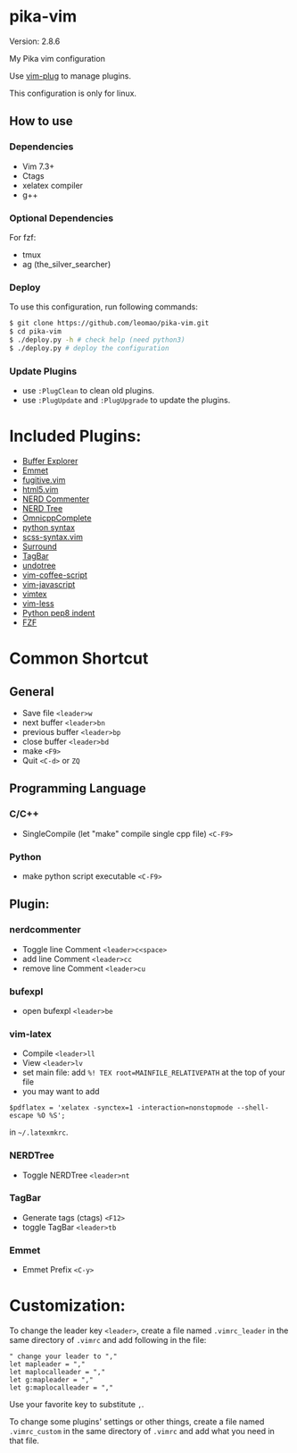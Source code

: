 # pika-vim

Version: 2.8.6

My Pika vim configuration

Use [vim-plug](https://github.com/junegunn/vim-plug) to manage plugins.

This configuration is only for linux.

## How to use

### Dependencies

- Vim 7.3+
- Ctags
- xelatex compiler
- g++

### Optional Dependencies

For fzf:
- tmux
- ag (the\_silver\_searcher)

### Deploy
To use this configuration, run following commands:
```bash
$ git clone https://github.com/leomao/pika-vim.git
$ cd pika-vim
$ ./deploy.py -h # check help (need python3)
$ ./deploy.py # deploy the configuration
```

### Update Plugins
- use `:PlugClean` to clean old plugins.
- use `:PlugUpdate` and `:PlugUpgrade` to update the plugins.

# Included Plugins:
- [Buffer Explorer](https://github.com/jlanzarotta/bufexplorer)
- [Emmet](https://github.com/mattn/emmet-vim)
- [fugitive.vim](https://github.com/tpope/vim-fugitive)
- [html5.vim](https://github.com/othree/html5.vim)
- [NERD Commenter](https://github.com/scrooloose/nerdcommenter)
- [NERD Tree](https://github.com/scrooloose/nerdtree)
- [OmnicppComplete](https://github.com/vim-scripts/OmniCppComplete)
- [python syntax](https://github.com/hdima/python-syntax)
- [scss-syntax.vim](https://github.com/cakebaker/scss-syntax.vim)
- [Surround](https://github.com/tpope/vim-surround)
- [TagBar](https://github.com/majutsushi/tagbar)
- [undotree](https://github.com/mbbill/undotree)
- [vim-coffee-script](https://github.com/kchmck/vim-coffee-script)
- [vim-javascript](https://github.com/pangloss/vim-javascript)
- [vimtex](https://github.com/lervag/vimtex)
- [vim-less](https://github.com/groenewege/vim-less)
- [Python pep8 indent](https://github.com/hynek/vim-python-pep8-indent)
- [FZF](https://github.com/junegunn/fzf)

# Common Shortcut
## General
- Save file `<leader>w`
- next buffer `<leader>bn`
- previous buffer `<leader>bp`
- close buffer `<leader>bd`
- make `<F9>`
- Quit `<C-d>` or `ZQ`

## Programming Language
### C/C++
- SingleCompile (let "make" compile single cpp file) `<C-F9>`

### Python
- make python script executable `<C-F9>`

## Plugin:
### nerdcommenter
- Toggle line Comment `<leader>c<space>`
- add line Comment `<leader>cc`
- remove line Comment `<leader>cu`

### bufexpl
- open bufexpl `<leader>be`

### vim-latex
- Compile `<leader>ll`
- View `<leader>lv`
- set main file: add `%! TEX root=MAINFILE_RELATIVEPATH` at the top of your file
- you may want to add
```
$pdflatex = 'xelatex -synctex=1 -interaction=nonstopmode --shell-escape %O %S';
```
in  `~/.latexmkrc`.

### NERDTree
- Toggle NERDTree `<leader>nt`

### TagBar
- Generate tags (ctags) `<F12>`
- toggle TagBar `<leader>tb`

### Emmet
- Emmet Prefix `<C-y>`

# Customization:
To change the leader key `<leader>`, create a file named `.vimrc_leader`
in the same directory of `.vimrc` and add following in the file:
```
" change your leader to ","
let mapleader = ","
let maplocalleader = ","
let g:mapleader = ","
let g:maplocalleader = ","
```
Use your favorite key to substitute `,`.  

To change some plugins' settings or other things, create a file named
`.vimrc_custom` in the same directory of `.vimrc` and add what you need
in that file.
